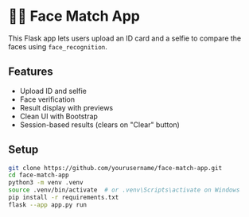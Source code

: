 # 🧑‍💼 Face Match App

This Flask app lets users upload an ID card and a selfie to compare the faces using `face_recognition`.

## Features
- Upload ID and selfie
- Face verification
- Result display with previews
- Clean UI with Bootstrap
- Session-based results (clears on "Clear" button)

## Setup

```bash
git clone https://github.com/yourusername/face-match-app.git
cd face-match-app
python3 -m venv .venv
source .venv/bin/activate  # or .venv\Scripts\activate on Windows
pip install -r requirements.txt
flask --app app.py run
